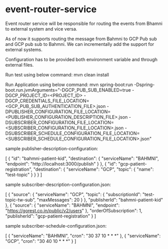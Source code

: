 # event-router-service

Event router service will be responsible for routing the events from Bhamni to external system and vice versa.

As of now it supports routing the message from Bahmni to GCP Pub sub and GCP pub sub to Bahmni. 
We can incrementally add the support for external systems.

Configuration has to be provided both environment variable and through external files.

Run test using below command:
mvn clean install

Run Application using below command:
mvn spring-boot:run -Dspring-boot.run.jvmArguments="-DGCP_PUB_SUB_ENABLED=true -DGCP_PROJECT_ID=<PROJECT_ID> -DGCP_CREDENTIALS_FILE_LOCATION=<GCP_PUB_SUB_AUTHENTICATION_FILE>.json -DPUBLISHER_CONFIGURATION_FILE_LOCATION=<PUBLISHER_CONFIGURATION_DESCRIPTION_FILE>.json -DSUBSCRIBER_CONFIGURATION_FILE_LOCATION=<SUBSCRIBER_CONFIGURATION_FILE_LOCATION>.json -DSUBSCRIBER_SCHEDULE_CONFIGURATION_FILE_LOCATION=<SUBSCRIBER_SCHEDULE_CONFIGURATION_FILE_LOCATION>.json"

sample publisher-description-configuration:

[
    {
        "id": "bahmni-patient-kid",
        "destination": {
        "serviceName": "BAHMNI",
        "endpoint": "http://localhost:3000/publish"
        }
    },
    {
        "id": "gcp-patient-registration",
        "destination": {
            "serviceName": "GCP",
            "topic": {
                "name": "test-topic"
            }
        }
    }
]


sample subscriber-description-configuration.json:

[
    {
        "source": {
            "serviceName": "GCP",
            "topic": {
                "subscriptionId": "test-topic-tw-sub",
                "maxMessages": 20
            }
        },
        "publisherId": "bahmni-patient-kid"
    },
    {
        "source": {
            "serviceName": "BAHMNI",
            "endpoint": "https://gorest.co.in/public/v2/users"
        },
        "orderOfSubscription": 1,
        "publisherId": "gcp-patient-registration"
    }
]

sample subscriber-schedule-configuration.json:

[
    {
        "serviceName": "BAHMNI",
        "cron": "30 37 10 * * *"
    },
    {
        "serviceName": "GCP",
        "cron": "30 40 10 * * *"
    }
]